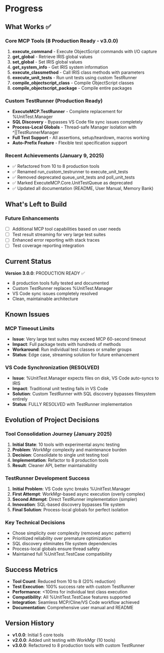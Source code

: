 # Progress

## What Works ✅

### Core MCP Tools (8 Production Ready - v3.0.0)
1. **execute_command** - Execute ObjectScript commands with I/O capture
2. **get_global** - Retrieve IRIS global values  
3. **set_global** - Set IRIS global values
4. **get_system_info** - Get IRIS system information
5. **execute_classmethod** - Call IRIS class methods with parameters
6. **execute_unit_tests** - Run unit tests using custom TestRunner
7. **compile_objectscript_class** - Compile ObjectScript classes
8. **compile_objectscript_package** - Compile entire packages

### Custom TestRunner (Production Ready)
- **ExecuteMCP.TestRunner** - Complete replacement for %UnitTest.Manager
- **SQL Discovery** - Bypasses VS Code file sync issues completely
- **Process-Local Globals** - Thread-safe Manager isolation with ^||TestRunnerManager
- **Full Test Support** - All assertions, setup/teardown, macros working
- **Auto-Prefix Feature** - Flexible test specification support

### Recent Achievements (January 9, 2025)
- ✅ Refactored from 10 to 8 production tools
- ✅ Renamed run_custom_testrunner to execute_unit_tests
- ✅ Removed deprecated queue_unit_tests and poll_unit_tests
- ✅ Marked ExecuteMCP.Core.UnitTestQueue as deprecated
- ✅ Updated all documentation (README, User Manual, Memory Bank)

## What's Left to Build

### Future Enhancements
- [ ] Additional MCP tool capabilities based on user needs
- [ ] Test result streaming for very large test suites
- [ ] Enhanced error reporting with stack traces
- [ ] Test coverage reporting integration

## Current Status

**Version 3.0.0**: PRODUCTION READY ✅
- 8 production tools fully tested and documented
- Custom TestRunner replaces %UnitTest.Manager
- VS Code sync issues completely resolved
- Clean, maintainable architecture

## Known Issues

### MCP Timeout Limits
- **Issue**: Very large test suites may exceed MCP 60-second timeout
- **Impact**: Full package tests with hundreds of methods
- **Workaround**: Run individual test classes or smaller groups
- **Status**: Edge case, streaming solution for future enhancement

### VS Code Synchronization (RESOLVED)
- **Issue**: %UnitTest.Manager expects files on disk, VS Code auto-syncs to IRIS
- **Impact**: Traditional unit testing fails in VS Code
- **Solution**: Custom TestRunner with SQL discovery bypasses filesystem entirely
- **Status**: FULLY RESOLVED with TestRunner implementation

## Evolution of Project Decisions

### Tool Consolidation Journey (January 2025)
1. **Initial State**: 10 tools with experimental async testing
2. **Problem**: WorkMgr complexity and maintenance burden
3. **Decision**: Consolidate to single unit testing tool
4. **Implementation**: Refactor to 8 production tools
5. **Result**: Cleaner API, better maintainability

### TestRunner Development Success
1. **Initial Problem**: VS Code sync breaks %UnitTest.Manager
2. **First Attempt**: WorkMgr-based async execution (overly complex)
3. **Second Attempt**: Direct TestRunner implementation (simpler)
4. **Innovation**: SQL-based discovery bypasses file system
5. **Final Solution**: Process-local globals for perfect isolation

### Key Technical Decisions
- Chose simplicity over complexity (removed async pattern)
- Prioritized reliability over premature optimization
- SQL discovery eliminates file system dependencies
- Process-local globals ensure thread safety
- Maintained full %UnitTest.TestCase compatibility

## Success Metrics
- **Tool Count**: Reduced from 10 to 8 (20% reduction)
- **Test Execution**: 100% success rate with custom TestRunner
- **Performance**: <100ms for individual test class execution
- **Compatibility**: All %UnitTest.TestCase features supported
- **Integration**: Seamless MCP/Cline/VS Code workflow achieved
- **Documentation**: Comprehensive user manual and README

## Version History
- **v1.0.0**: Initial 5 core tools
- **v2.0.0**: Added unit testing with WorkMgr (10 tools)
- **v3.0.0**: Refactored to 8 production tools with custom TestRunner
